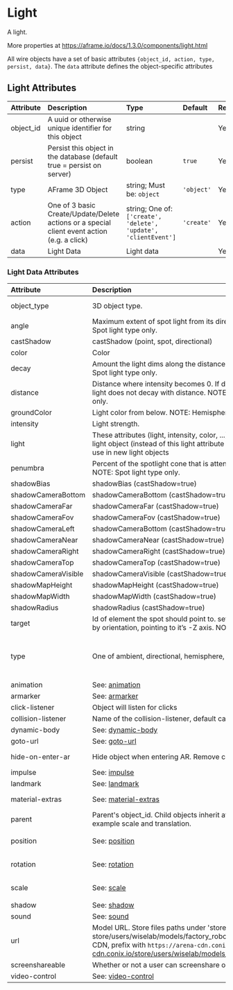 
Light
=====


A light. 

More properties at <a href='https://aframe.io/docs/1.3.0/components/light.html'>https://aframe.io/docs/1.3.0/components/light.html</a>

All wire objects have a set of basic attributes ```{object_id, action, type, persist, data}```. The ```data``` attribute defines the object-specific attributes

Light Attributes
-----------------

|Attribute|Description|Type|Default|Required|
| :--- | :--- | :--- | :--- | :--- |
|object_id|A uuid or otherwise unique identifier for this object|string||Yes|
|persist|Persist this object in the database (default true = persist on server)|boolean|```true```|Yes|
|type|AFrame 3D Object|string; Must be: ```object```|```'object'```|Yes|
|action|One of 3 basic Create/Update/Delete actions or a special client event action (e.g. a click)|string; One of: ```['create', 'delete', 'update', 'clientEvent']```|```'create'```|Yes|
|data|Light Data|Light data||Yes|

### Light Data Attributes

|Attribute|Description|Type|Default|Required|
| :--- | :--- | :--- | :--- | :--- |
|object_type|3D object type.|string; Must be: ```light```|```light```|Yes|
|angle|Maximum extent of spot light from its direction (in degrees). NOTE: Spot light type only.|number|```60```|No|
|castShadow|castShadow (point, spot, directional)|boolean|```False```|No|
|color|Color|string|```#ffffff```|No|
|decay|Amount the light dims along the distance of the light. NOTE: Point and Spot light type only.|number|```1.0```|No|
|distance|Distance where intensity becomes 0. If distance is 0, then the point light does not decay with distance. NOTE: Point and Spot light type only.|number|```0.0```|No|
|groundColor|Light color from below. NOTE: Hemisphere light type only|string|```'#ffffff'```|No|
|intensity|Light strength.|number|```1```|No|
|light|These attributes (light, intensity, color, ...) can be set directly on the light object (instead of this light attribute inside the light object); dont use in new light objects|||No|
|penumbra|Percent of the spotlight cone that is attenuated due to penumbra. NOTE: Spot light type only.|number|```0.0```|No|
|shadowBias|shadowBias (castShadow=true)|number|```0```|No|
|shadowCameraBottom|shadowCameraBottom (castShadow=true)|number|```-5```|No|
|shadowCameraFar|shadowCameraFar (castShadow=true)|number|```500```|No|
|shadowCameraFov|shadowCameraFov (castShadow=true)|number|```90```|No|
|shadowCameraLeft|shadowCameraBottom (castShadow=true)|number|```-5```|No|
|shadowCameraNear|shadowCameraNear (castShadow=true)|number|```0.5```|No|
|shadowCameraRight|shadowCameraRight (castShadow=true)|number|```5```|No|
|shadowCameraTop|shadowCameraTop (castShadow=true)|number|```5```|No|
|shadowCameraVisible|shadowCameraVisible (castShadow=true)|boolean|```False```|No|
|shadowMapHeight|shadowMapHeight (castShadow=true)|number|```512```|No|
|shadowMapWidth|shadowMapWidth (castShadow=true)|number|```512```|No|
|shadowRadius|shadowRadius (castShadow=true)|number|```1```|No|
|target|Id of element the spot should point to. set to null to transform spotlight by orientation, pointing to it’s -Z axis. NOTE: Spot light type only.|string|```'None'```|No|
|type|One of ambient, directional, hemisphere, point, spot.|string; One of: ```['ambient', 'directional', 'hemisphere', 'point', 'spot']```|```directional```|No|
|animation|See: [animation](animation)|animation||No|
|armarker|See: [armarker](armarker)|armarker||No|
|click-listener|Object will listen for clicks|boolean||No|
|collision-listener|Name of the collision-listener, default can be empty string|string||No|
|dynamic-body|See: [dynamic-body](dynamic-body)|dynamic-body||No|
|goto-url|See: [goto-url](goto-url)|goto-url||No|
|hide-on-enter-ar|Hide object when entering AR. Remove component to *not* hide|boolean; Must be: ```True```|```True```|No|
|impulse|See: [impulse](impulse)|impulse||No|
|landmark|See: [landmark](landmark)|landmark||No|
|material-extras|See: [material-extras](material-extras)|material-extras||No|
|parent|Parent's object_id. Child objects inherit attributes of their parent, for example scale and translation.|string||No|
|position|See: [position](position)|position|```{'x': 0, 'y': 0, 'z': 0}```|No|
|rotation|See: [rotation](rotation)|rotation|```{'x': 0, 'y': 0, 'z': 0}```|No|
|scale|See: [scale](scale)|scale|```{'x': 1, 'y': 1, 'z': 1}```|No|
|shadow|See: [shadow](shadow)|shadow||No|
|sound|See: [sound](sound)|sound||No|
|url|Model URL. Store files paths under 'store/users/<username>' (e.g. store/users/wiselab/models/factory_robot_arm/scene.gltf); to use CDN, prefix with `https://arena-cdn.conix.io/` (e.g. https://arena-cdn.conix.io/store/users/wiselab/models/factory_robot_arm/scene.gltf)|string||No|
|screenshareable|Whether or not a user can screenshare on an object|boolean|```True```|No|
|video-control|See: [video-control](video-control)|video-control||No|
